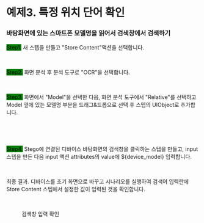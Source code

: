 # 예제3. 특정 위치 단어 확인

### 바탕화면에 있는 스마트폰 모델명을 읽어서 검색창에서 검색하기

<mark style="background-color:green;">Step1.</mark> 새 스텝을 만들고 "Store Content"액션을 선택합니다.

<figure><img src="../.gitbook/assets/스크린샷 2022-10-25 오전 11.49.38.png" alt=""><figcaption></figcaption></figure>

<mark style="background-color:green;">Step2.</mark> 화면 분석 후 분석 도구로 "OCR"을 선택합니다.

<figure><img src="../.gitbook/assets/스크린샷 2022-10-25 오전 11.51.43.png" alt=""><figcaption></figcaption></figure>

<mark style="background-color:green;">Step3.</mark> 화면에서 "Model"을 선택한 다음, 화면 분석 도구에서 "Relative"를 선택하고 Model 옆에 있는 모델명 부분을 드래그&드롭으로 선택 후 스텝의 UIObject로 추가합니다.

<figure><img src="../.gitbook/assets/스크린샷 2022-10-25 오전 11.59.03.png" alt=""><figcaption></figcaption></figure>

<figure><img src="../.gitbook/assets/스크린샷 2022-10-25 오후 12.08.07.png" alt=""><figcaption></figcaption></figure>

<mark style="background-color:green;">Step4.</mark> Stego에 연결된 디바이스 바탕화면의 검색창을 클릭하는 스텝을 만들고, input 스텝을 만든 다음 input 액션  attributes의 value에 ${device\_model} 입력합니다.&#x20;

<figure><img src="../.gitbook/assets/스크린샷 2022-10-25 오후 12.29.27.png" alt=""><figcaption></figcaption></figure>

최종 결과. 디바이스를 초기 화면으로 바꾸고 시나리오를 실행하여 검색어 입력란에 Store Content 스텝에서 설정한 값이 입력된 것을 확인합니다.

<figure><img src="broken-reference" alt=""><figcaption><p> 검색창 입력 확인</p></figcaption></figure>
